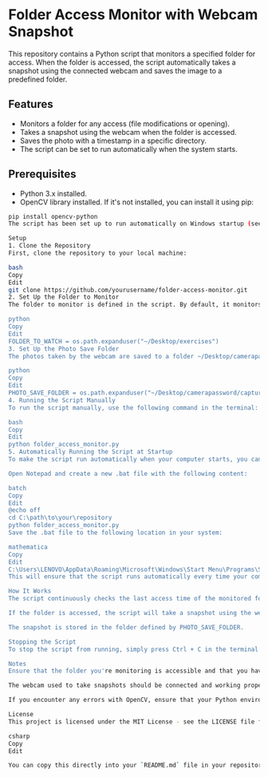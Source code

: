 # Folder Access Monitor with Webcam Snapshot

This repository contains a Python script that monitors a specified folder for access. When the folder is accessed, the script automatically takes a snapshot using the connected webcam and saves the image to a predefined folder.

## Features

- Monitors a folder for any access (file modifications or opening).
- Takes a snapshot using the webcam when the folder is accessed.
- Saves the photo with a timestamp in a specific directory.
- The script can be set to run automatically when the system starts.

## Prerequisites

- Python 3.x installed.
- OpenCV library installed. If it's not installed, you can install it using pip:

```bash
pip install opencv-python
The script has been set up to run automatically on Windows startup (see instructions below).

Setup
1. Clone the Repository
First, clone the repository to your local machine:

bash
Copy
Edit
git clone https://github.com/yourusername/folder-access-monitor.git
2. Set Up the Folder to Monitor
The folder to monitor is defined in the script. By default, it monitors the folder ~/Desktop/exercises. You can change the value of FOLDER_TO_WATCH in the script to any folder path you'd like to monitor.

python
Copy
Edit
FOLDER_TO_WATCH = os.path.expanduser("~/Desktop/exercises")
3. Set Up the Photo Save Folder
The photos taken by the webcam are saved to a folder ~/Desktop/camerapassword/captured_images by default. You can change this path in the script as well:

python
Copy
Edit
PHOTO_SAVE_FOLDER = os.path.expanduser("~/Desktop/camerapassword/captured_images")
4. Running the Script Manually
To run the script manually, use the following command in the terminal:

bash
Copy
Edit
python folder_access_monitor.py
5. Automatically Running the Script at Startup
To make the script run automatically when your computer starts, you can create a .bat file to execute the Python script on startup.

Open Notepad and create a new .bat file with the following content:

batch
Copy
Edit
@echo off
cd C:\path\to\your\repository
python folder_access_monitor.py
Save the .bat file to the following location in your system:

mathematica
Copy
Edit
C:\Users\LENOVO\AppData\Roaming\Microsoft\Windows\Start Menu\Programs\Startup\run_camera_python_script.bat
This will ensure that the script runs automatically every time your computer starts.

How It Works
The script continuously checks the last access time of the monitored folder.

If the folder is accessed, the script will take a snapshot using the webcam and save it with a timestamped filename.

The snapshot is stored in the folder defined by PHOTO_SAVE_FOLDER.

Stopping the Script
To stop the script from running, simply press Ctrl + C in the terminal window where the script is running.

Notes
Ensure that the folder you're monitoring is accessible and that you have the required permissions to read from it.

The webcam used to take snapshots should be connected and working properly.

If you encounter any errors with OpenCV, ensure that your Python environment is correctly configured.

License
This project is licensed under the MIT License - see the LICENSE file for details.

csharp
Copy
Edit

You can copy this directly into your `README.md` file in your repository.







